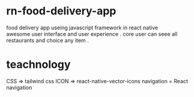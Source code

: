 # rn-food-delivery-app 


food delivery app useing javascript framework in  react native  
awesome   user interface  and user experience .
core user can seee all restaurants and choice any item .

# teachnology 

CSS => tailwind css
ICON => react-native-vector-icons
  navigation = React navigation
